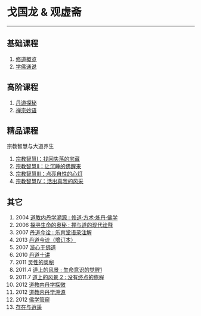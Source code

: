 # 戈国龙 & 观虚斋

---
## 基础课程
1. [修道概览](#)
2. [学佛通说](#)

## 高阶课程
1. [丹道探秘](#)
2. [禅宗妙语](#)

## 精品课程
宗教智慧与大道养生
1. [宗教智慧I：找回失落的宝藏](https://book.douban.com/subject/31311830/)
2. [宗教智慧II：让沉睡的佛醒来](https://book.douban.com/subject/26331827/)
3. [宗教智慧III：点亮自性的心灯](#)
4. [宗教智慧IV：活出真我的风采](#)

## 其它
1. 2004 [道教内丹学溯源 : 修道·方术·炼丹·佛学](https://book.douban.com/subject/1604030/)
1. 2006 [探寻生命的奥秘 : 禅与道的现代诠释](https://book.douban.com/subject/1842007/)
1. 2007 [丹道今诠 : 乐育堂语录注解](https://book.douban.com/subject/2331494/)
  1. 2013 [丹道今诠（增订本）](https://book.douban.com/subject/23858537/)
1. 2007 [游心于佛道](https://book.douban.com/subject/2006900/)
1. 2010 [丹道十讲](https://book.douban.com/subject/4908527/)
1. 2011 [灵性的奥秘](https://book.douban.com/subject/6742496/)
1. 2011.4 [道上的风景 : 生命意识的觉醒1](https://book.douban.com/subject/6434131/)
1. 2011.7 [道上的风景 2 : 没有终点的旅程](https://book.douban.com/subject/6797921/)
1. 2012 [道教内丹学探微](https://book.douban.com/subject/10476909/)
1. 2012 [道教内丹学溯源](https://book.douban.com/subject/10476910/)
1. 2012 [佛学管窥](https://book.douban.com/subject/10476911/)
1. [存在与逍遥](https://book.douban.com/subject/26840175/)
